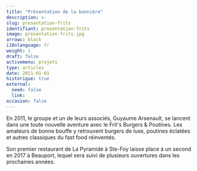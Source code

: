 ```yaml
---
title: "Présentation de la bannière"
description: >-
slug: presentation-frits
identifiant: presentation-frits 
image: presentation-frits.jpg
arrowc: black
i18nlanguage: fr
weight: 1
draft: false
activemenu: projets
type: articles
date: 2011-01-01
historique: true
external:
  need: false
  link:
occasion: false
---
```


En 2011, le groupe et un de leurs associés, Guyaume Arsenault, se lancent dans une toute nouvelle aventure avec le Frit's Burgers & Poutines. Les amateurs de bonne bouffe y retrouvent burgers de luxe, poutines éclatées et autres classiques du fast food réinventés.

Son premier restaurant de La Pyramide à Ste-Foy laisse place à un second en 2017 à Beauport, lequel sera suivi de plusieurs ouvertures dans les prochaines années.
 
